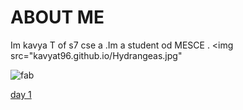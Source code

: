 # ABOUT ME 

  Im kavya T of s7 cse a .Im a student od MESCE .
<img src="kavyat96.github.io/Hydrangeas.jpg"

![fab](https://user-images.githubusercontent.com/32705189/31788965-5a5d8938-b4c5-11e7-83dc-079f452d0698.png)


[day 1](http://kavyat96.github.io/day1)
